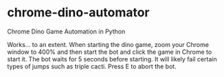 # chrome-dino-automator
Chrome Dino Game Automation in Python

Works... to an extent. When starting the dino game, zoom your Chrome window to 400% and then start the bot and click the game in Chrome to start it. The bot waits for 5 seconds before starting. It will likely fail certain types of jumps such as triple cacti.
Press E to abort the bot.
